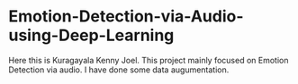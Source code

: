 # Emotion-Detection-via-Audio-using-Deep-Learning

Here this is Kuragayala Kenny Joel.
This project mainly focused on Emotion Detection via audio.
I have done some data augumentation.

